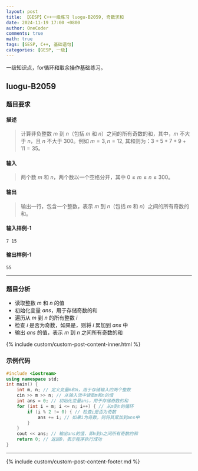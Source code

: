 ```yaml
---
layout: post
title: 【GESP】C++一级练习 luogu-B2059, 奇数求和
date: 2024-11-19 17:00 +0800
author: OneCoder
comments: true
math: true
tags: [GESP, C++, 基础语句]
categories: [GESP, 一级]
---
```

一级知识点，for循环和取余操作基础练习。

<!--more-->

## luogu-B2059

### 题目要求

#### 描述

>计算非负整数 $m$ 到 $n$（包括 $m$ 和 $n$）之间的所有奇数的和，其中，$m$ 不大于 $n$，且 $n$ 不大于 $300$。例如 $m=3,n=12,$ 其和则为：$3+5+7+9+11=35$。

#### 输入

>两个数 $m$ 和 $n$，两个数以一个空格分开，其中 $0 \le m \le n \le 300$。

#### 输出

>输出一行，包含一个整数，表示 $m$ 到 $n$（包括 $m$ 和 $n$）之间的所有奇数的和。

#### 输入样例-1

```console
7 15
```

#### 输出样例-1

```console
55
```

---

### 题目分析

- 读取整数 $m$ 和 $n$ 的值
- 初始化变量 $ans$，用于存储奇数的和
- 遍历从 $m$ 到 $n$ 的所有整数 $i$
- 检查 $i$ 是否为奇数，如果是，则将 $i$ 累加到 $ans$ 中
- 输出 $ans$ 的值，表示 $m$ 到 $n$ 之间所有奇数的和

{% include custom/custom-post-content-inner.html %}

### 示例代码

```cpp
#include <iostream>
using namespace std;
int main() {
    int m, n; // 定义变量m和n，用于存储输入的两个整数
    cin >> m >> n; // 从输入流中读取m和n的值
    int ans = 0; // 初始化变量ans，用于存储奇数的和
    for (int i = m; i <= n; i++) { // 从m到n的循环
        if (i % 2 != 0) { // 检查i是否为奇数
            ans += i; // 如果i为奇数，则将其累加到ans中
        }
    }
    cout << ans; // 输出ans的值，即m到n之间所有奇数的和
    return 0; // 返回0，表示程序执行成功
}
```

---

{% include custom/custom-post-content-footer.md %}

